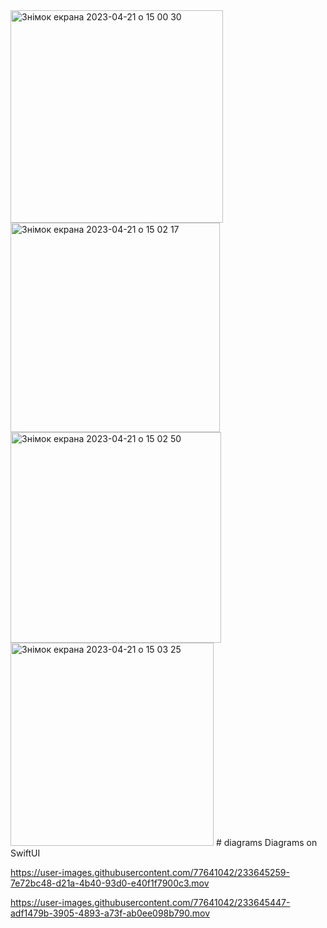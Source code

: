 <img width="340" alt="Знімок екрана 2023-04-21 о 15 00 30" src="https://user-images.githubusercontent.com/77641042/233643151-156dc8b4-20da-4801-8c28-f6f9ca09843d.png">
<img width="335" alt="Знімок екрана 2023-04-21 о 15 02 17" src="https://user-images.githubusercontent.com/77641042/233643155-1ddb73ec-aa6f-4f82-93b9-9df13469edfd.png">
<img width="337" alt="Знімок екрана 2023-04-21 о 15 02 50" src="https://user-images.githubusercontent.com/77641042/233643159-3789cefa-d332-4a99-97fb-6a130b69fe88.png">
<img width="325" alt="Знімок екрана 2023-04-21 о 15 03 25" src="https://user-images.githubusercontent.com/77641042/233643162-98c4e057-14d5-40cc-9fe9-88cf23317fd7.png">
# diagrams
Diagrams on SwiftUI








https://user-images.githubusercontent.com/77641042/233645259-7e72bc48-d21a-4b40-93d0-e40f1f7900c3.mov



https://user-images.githubusercontent.com/77641042/233645447-adf1479b-3905-4893-a73f-ab0ee098b790.mov



